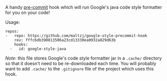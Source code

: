 A handy [pre-commit](http://pre-commit.com/) hook which will run Google's java
code style formatter for you on your code!

Usage:

```
repos:
-   repo: https://github.com/maltzj/google-style-precommit-hook
    rev: fffc6db390813506a23cd13330ea0932a829d63b
    hooks:
  -   id: google-style-java
```

*Note*: this file stores Google's code style formatter jar in a `.cache/`
directory so that it doesn't need to be re-downloaded each time.  You will
probably want to add `.cache/` to the `.gitignore` file of the project which
uses this hook.
